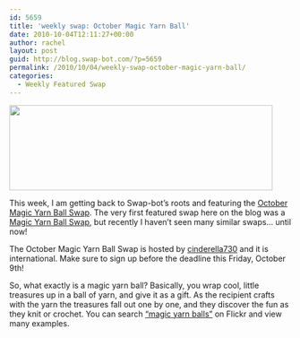 ```yaml
---
id: 5659
title: 'weekly swap: October Magic Yarn Ball'
date: 2010-10-04T12:11:27+00:00
author: rachel
layout: post
guid: http://blog.swap-bot.com/?p=5659
permalink: /2010/10/04/weekly-swap-october-magic-yarn-ball/
categories:
  - Weekly Featured Swap
---
```

[<img src="http://blog.swap-bot.com/wp-content/uploads/2010/10/magicyarnballs.jpg" alt="" title="magicyarnballs" width="470" height="152" class="aligncenter size-full wp-image-5660" srcset="http://blog.swap-bot.com/wp-content/uploads/2010/10/magicyarnballs-300x97.jpg 300w, http://blog.swap-bot.com/wp-content/uploads/2010/10/magicyarnballs.jpg 470w" sizes="(max-width: 470px) 100vw, 470px" />](http://www.flickr.com/photos/willow_tree/363951260/)

This week, I am getting back to Swap-bot&#8217;s roots and featuring the [October Magic Yarn Ball Swap](http://www.swap-bot.com/swap/show/74119). The very first featured swap here on the blog was a [Magic Yarn Ball Swap](http://blog.swap-bot.com/2007/01/21/weekly-featured-swap-magic-yarn-ball/), but recently I haven&#8217;t seen many similar swaps&#8230; until now! 

The October Magic Yarn Ball Swap is hosted by [cinderella730](http://www.swap-bot.com/user:cinderella730) and it is international. Make sure to sign up before the deadline this Friday, October 9th!

So, what exactly is a magic yarn ball? Basically, you wrap cool, little treasures up in a ball of yarn, and give it as a gift. As the recipient crafts with the yarn the treasures fall out one by one, and they discover the fun as they knit or crochet. You can search [&#8220;magic yarn balls&#8221;](http://www.flickr.com/search/?q=magic+yarn+ball&w=all&m=&s=&mt=&referer_searched=) on Flickr and view many examples.
